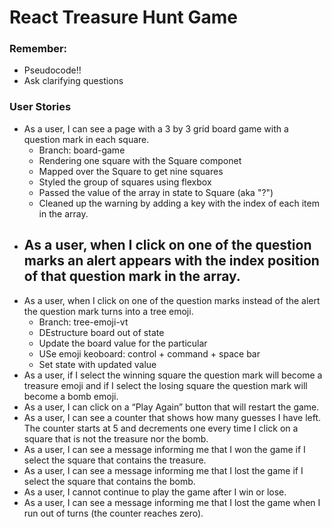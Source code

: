 # React Treasure Hunt Game

### Remember:
- Pseudocode!!
- Ask clarifying questions

### User Stories
- As a user, I can see a page with a 3 by 3 grid board game with a question mark in each square.
    - Branch: board-game
    - Rendering one square with the Square componet
    - Mapped over the Square to get nine squares
    - Styled the group of squares using flexbox
    - Passed the value of the array in state to Square (aka "?")
    - Cleaned up the warning by adding a key with the index of each  item in the array.
- As a user, when I click on one of the question marks an alert appears with the index position of that question mark in the array.
    -
- As a user, when I click on one of the question marks instead of the alert the question mark turns into a tree emoji.
    - Branch: tree-emoji-vt
    - DEstructure board out of state
    - Update the board value for the particular
    - USe emoji keoboard: control + command + space bar
    - Set state with updated value
- As a user, if I select the winning square the question mark will become a treasure emoji and if I select the losing square the question mark will become a bomb emoji.
- As a user, I can click on a “Play Again” button that will restart the game.
- As a user, I can see a counter that shows how many guesses I have left. The counter starts at 5 and decrements one every time I click on a square that is not the treasure nor the bomb.
- As a user, I can see a message informing me that I won the game if I select the square that contains the treasure.
- As a user, I can see a message informing me that I lost the game if I select the square that contains the bomb.
- As a user, I cannot continue to play the game after I win or lose.
- As a user, I can see a message informing me that I lost the game when I run out of turns (the counter reaches zero).
